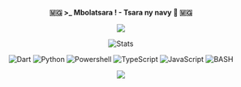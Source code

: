 
<p align=center>  <strong> 🇲🇬 >_ Mbolatsara ! - Tsara ny navy  👋 🇲🇬 </strong> </p>

<p align=center>  
  <img src='https://readme-typing-svg.herokuapp.com?font=Product+Sans&center=true&color=%ff2ebc4f&lines=Landry+Manankoraisina+as+Landris18'/>
</p>

<div>
  <p align="center">
    <img src="https://github-readme-streak-stats.herokuapp.com?user=landris18&theme=github-dark&date_format=j%20M%5B%20Y%5D&hide_border=true" alt="Stats"     /> 
  </p>
</div>

<p align='center'>
  <img alt='Dart' src='https://img.shields.io/badge/Dart-0f7d99?style=for-the-badge&logo=dart&logoColor=white'/>
  <img alt='Python' src='https://img.shields.io/badge/Python-ba1a37?style=for-the-badge&logo=python&logoColor=white'/>
  <img alt='Powershell' src='https://img.shields.io/badge/Powershell-111621?style=for-the-badge&logo=powershell&logoColor=white'/>
  <img alt='TypeScript' src='https://img.shields.io/badge/TypeScript-1289c4?style=for-the-badge&logo=typescript&logoColor=white'/>
  <img alt='JavaScript' src='https://img.shields.io/badge/JavaScript-F7DF1E?style=for-the-badge&logo=javascript&logoColor=black'/>
  <img alt='BASH' src='https://img.shields.io/badge/bash-11a63b?style=for-the-badge&logo=linux&logoColor=black'/>
</p>

<p align=center>  
  <strong>
    <img src='https://komarev.com/ghpvc/?username=landris18&color=008080'/>
  </strong> 
</p>
